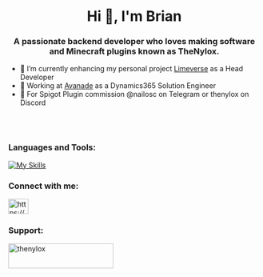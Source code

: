 <h1 align="center">Hi 👋, I'm Brian</h1>
<h3 align="center">A passionate backend developer who loves making software and Minecraft plugins known as TheNylox.</h3>

- 🔭 I’m currently enhancing my personal project [Limeverse](https://www.limeverse.it) as a Head Developer
- 🔭 Working at [Avanade](https://www.avanade.com/it-it) as a Dynamics365 Solution Engineer
- 🔭 For Spigot Plugin commission @nailosc on Telegram or thenylox on Discord

<br></br>

<h3 align="left">Languages and Tools:</h3>

[![My Skills](https://skillicons.dev/icons?i=cs,java,javascript,azure,dotnet,postman,debian,docker,mysql)](https://skillicons.dev) 


<h3 align="left">Connect with me:</h3>
<p align="left">
<a href="https://linkedin.com/in/https://www.linkedin.com/in/brian-lorenzo-boitano-3b2340228/" target="blank"><img align="center" src="https://raw.githubusercontent.com/rahuldkjain/github-profile-readme-generator/master/src/images/icons/Social/linked-in-alt.svg" alt="https://www.linkedin.com/in/brian-lorenzo-boitano-3b2340228/" height="30" width="40" /></a>
</p>

<h3 align="left">Support:</h3>
<p><a href="https://ko-fi.com/thenylox"> <img align="left" src="https://cdn.ko-fi.com/cdn/kofi3.png?v=3" height="50" width="210" alt="thenylox" /></a></p><br><br>
